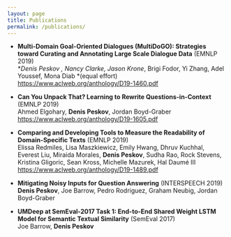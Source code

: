 ```yaml
---
layout: page
title: Publications
permalink: /publications/
---
```


- **Multi-Domain Goal-Oriented Dialogues (MultiDoGO): Strategies toward Curating and Annotating Large Scale Dialogue Data** (EMNLP 2019) <br />
**Denis Peskov* **, Nancy Clarke*, Jason Krone*, Brigi Fodor, Yi Zhang, Adel Youssef, Mona Diab *(equal effort) 
https://www.aclweb.org/anthology/D19-1460.pdf

- **Can You Unpack That? Learning to Rewrite Questions-in-Context** (EMNLP 2019) <br /> 
 Ahmed Elgohary, **Denis Peskov**, Jordan Boyd-Graber
https://www.aclweb.org/anthology/D19-1605.pdf

- **Comparing and Developing Tools to Measure the Readability of Domain-Specific     Texts** (EMNLP 2019) <br /> 
  Elissa Redmiles, Lisa Maszkiewicz, Emily Hwang, Dhruv Kuchhal, Everest Liu, Miraida Morales, **Denis Peskov**, Sudha Rao, Rock Stevens, Kristina Gligoric, Sean Kross, Michelle Mazurek, Hal Daumé III 
https://www.aclweb.org/anthology/D19-1489.pdf

- **Mitigating Noisy Inputs for Question Answering** (INTERSPEECH 2019)<br />
  **Denis Peskov**, Joe Barrow, Pedro Rodriguez, Graham Neubig, Jordan Boyd-Graber
  
- **UMDeep at SemEval-2017 Task 1: End-to-End Shared Weight LSTM Model for Semantic Textual Similarity** (SemEval 2017)<br />
  Joe Barrow, **Denis Peskov**
